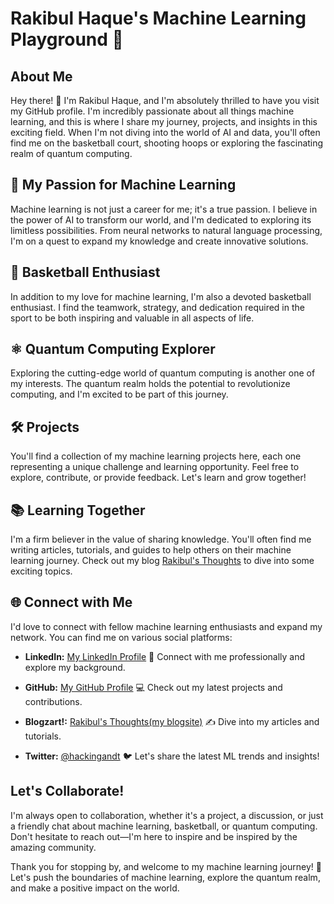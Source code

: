 # Rakibul Haque's Machine Learning Playground 🚀

## About Me
Hey there! 👋 I'm Rakibul Haque, and I'm absolutely thrilled to have you visit my GitHub profile. I'm incredibly passionate about all things machine learning, and this is where I share my journey, projects, and insights in this exciting field. When I'm not diving into the world of AI and data, you'll often find me on the basketball court, shooting hoops or exploring the fascinating realm of quantum computing.

## 🌟 My Passion for Machine Learning
Machine learning is not just a career for me; it's a true passion. I believe in the power of AI to transform our world, and I'm dedicated to exploring its limitless possibilities. From neural networks to natural language processing, I'm on a quest to expand my knowledge and create innovative solutions.

## 🏀 Basketball Enthusiast
In addition to my love for machine learning, I'm also a devoted basketball enthusiast. I find the teamwork, strategy, and dedication required in the sport to be both inspiring and valuable in all aspects of life.

## ⚛️ Quantum Computing Explorer
Exploring the cutting-edge world of quantum computing is another one of my interests. The quantum realm holds the potential to revolutionize computing, and I'm excited to be part of this journey.

## 🛠️ Projects
You'll find a collection of my machine learning projects here, each one representing a unique challenge and learning opportunity. Feel free to explore, contribute, or provide feedback. Let's learn and grow together!

## 📚 Learning Together
I'm a firm believer in the value of sharing knowledge. You'll often find me writing articles, tutorials, and guides to help others on their machine learning journey. Check out my blog [Rakibul's Thoughts](https://rakibuls-thoughts.onrender.com) to dive into some exciting topics.

## 🌐 Connect with Me
I'd love to connect with fellow machine learning enthusiasts and expand my network. You can find me on various social platforms:

- **LinkedIn:** [My LinkedIn Profile](https://www.linkedin.com/in/rakibul-haque-239b69254/) 💼
  Connect with me professionally and explore my background.

- **GitHub:** [My GitHub Profile](https://github.com/rakibulhaque9954) 💻
  Check out my latest projects and contributions.

- **Blogzart!:** [Rakibul's Thoughts(my blogsite)](https://rakibuls-thoughts.onrender.com) ✍️
  Dive into my articles and tutorials.

- **Twitter:** [@hackingandt](https://twitter.com/hackingandt) 🐦
  Let's share the latest ML trends and insights!

## Let's Collaborate!
I'm always open to collaboration, whether it's a project, a discussion, or just a friendly chat about machine learning, basketball, or quantum computing. Don't hesitate to reach out—I'm here to inspire and be inspired by the amazing community.

Thank you for stopping by, and welcome to my machine learning journey! 🙌 Let's push the boundaries of machine learning, explore the quantum realm, and make a positive impact on the world.

